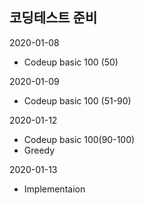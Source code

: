 ## 코딩테스트 준비

2020-01-08
- Codeup basic 100 (50)

2020-01-09
- Codeup basic 100 (51-90)

2020-01-12
- Codeup basic 100(90-100)
- Greedy

2020-01-13
- Implementaion